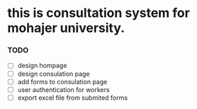 # this is consultation system for mohajer university.

### TODO
- [ ] design hompage
- [ ] design consulation page
- [ ] add forms to consulation page
- [ ] user authentication for workers
- [ ] export excel file from submited forms